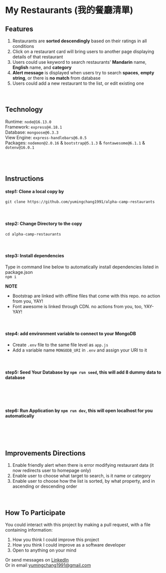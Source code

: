 # My Restaurants (我的餐廳清單)
## Features
1. Restaurants are **sorted descendingly** based on their ratings in all conditions
2. Click on a restaurant card will bring users to another page displaying details of that restaurant
3. Users could use keyword to search restaurants' **Mandarin** name, **English** name, and **category**
4. **Alert message** is displayed when users try to search **spaces**, **empty string**, or there is **no match** from database
5. Users could add a new restaurant to the list, or edit existing one
<br><br><br>

## Technology
Runtime: `node@16.13.0` <br>
Framework: `express@4.18.1` <br>
Database: `mongoose@6.3.3` <br>
View Engine: `express-handlebars@6.0.5` <br>
Packages: `nodemon@2.0.16` & `bootstrap@5.1.3` & `fontawesome@6.1.1` & `dotenv@16.0.1` <br>
<br><br><br>

## Instructions
#### step1: Clone a local copy by
`git clone https://github.com/yumingchang1991/alpha-camp-restaurants`
<br><br><br>

#### step2: Change Directory to the copy
`cd alpha-camp-restaurants`
<br><br><br>

#### step3: Install dependencies
Type in command line below to automatically install dependencies listed in package.json <br>
`npm i` <br>

**NOTE**
- Bootstrap are linked with offline files that come with this repo. no action from you, YAY!
- Font awesome is linked through CDN. no actions from you, too, YAY-YAY!
<br><br><br>

#### step4: add environment variable to connect to your MongoDB
- Create `.env` file to the same file level as `app.js`
- Add a variable name `MONGODB_URI` in `.env` and assign your URI to it
<br><br><br>

#### step5: **Seed Your Database** by `npm run seed`, this will add 8 dummy data to database
<br><br><br>

#### step6: **Run Application** by `npm run dev`, this will open localhost for you automatically
<br><br><br>

## Improvements Directions
1. Enable friendly alert when there is error modifying restaurant data (it now redirects user to homepage only)
2. Enable user to choose what target to search, is it name or category
3. Enable user to choose how the list is sorted, by what property, and in ascending or descending order
<br><br><br>

## How To Participate
You could interact with this project by making a pull request, with a file containing information:
1. How you think I could improve this project
2. How you think I could improve as a software developer
3. Open to anything on your mind

Or send messages on [LinkedIn](https://www.linkedin.com/in/yumingchang1991/) <br>
Or in email [yumingchang1991@gmail.com](mailto:yumingchang1991@gmail.com)
<br><br><br>
